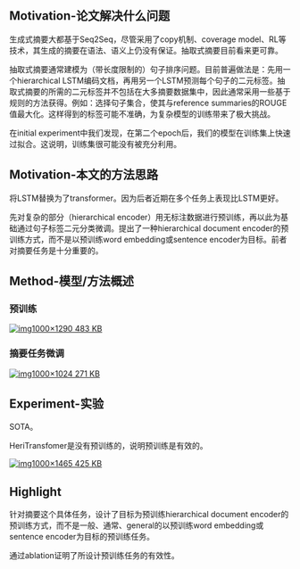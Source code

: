 ## Motivation-论文解决什么问题

生成式摘要大都基于Seq2Seq，尽管采用了copy机制、coverage model、RL等技术，其生成的摘要在语法、语义上仍没有保证。抽取式摘要目前看来更可靠。

抽取式摘要通常建模为（带长度限制的）句子排序问题。目前普遍做法是：先用一个hierarchical LSTM编码文档，再用另一个LSTM预测每个句子的二元标签。抽取式摘要的所需的二元标签并不包括在大多摘要数据集中，因此通常采用一些基于规则的方法获得。例如：选择句子集合，使其与reference summaries的ROUGE值最大化。这样得到的标签可能不准确，为复杂模型的训练带来了极大挑战。

在initial experiment中我们发现，在第二个epoch后，我们的模型在训练集上快速过拟合。这说明，训练集很可能没有被充分利用。



## Motivation-本文的方法思路

将LSTM替换为了transformer。因为后者近期在多个任务上表现比LSTM更好。

先对复杂的部分（hierarchical encoder）用无标注数据进行预训练，再以此为基础通过句子标签二元分类微调。提出了一种hierarchical document encoder的预训练方式，而不是以预训练word embedding或sentence encoder为目标。前者对摘要任务是十分重要的。



## Method-模型/方法概述

### 预训练

[![img](http://forum.deepaccess.cn/uploads/default/optimized/1X/1c499b33baea43b31d1c1739190809942d9d692e_2_387x500.jpeg)1000×1290 483 KB](http://forum.deepaccess.cn/uploads/default/original/1X/1c499b33baea43b31d1c1739190809942d9d692e.jpeg)



### 摘要任务微调

[![img](http://forum.deepaccess.cn/uploads/default/optimized/1X/3c454bbee354d91ded2428b93768cca7f46f4621_2_488x500.jpeg)1000×1024 271 KB](http://forum.deepaccess.cn/uploads/default/original/1X/3c454bbee354d91ded2428b93768cca7f46f4621.jpeg)



## Experiment-实验

SOTA。

HeriTransfomer是没有预训练的，说明预训练是有效的。

[![img](http://forum.deepaccess.cn/uploads/default/optimized/1X/08b1ff9d34bfeb9d25eefdfc0782cf2ff6868334_2_341x500.jpeg)1000×1465 425 KB](http://forum.deepaccess.cn/uploads/default/original/1X/08b1ff9d34bfeb9d25eefdfc0782cf2ff6868334.jpeg)



## Highlight

针对摘要这个具体任务，设计了目标为预训练hierarchical document encoder的预训练方式，而不是一般、通常、general的以预训练word embedding或sentence encoder为目标的预训练任务。

通过ablation证明了所设计预训练任务的有效性。